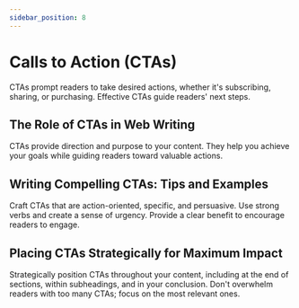 ```yaml
---
sidebar_position: 8
---
```


# Calls to Action (CTAs)

CTAs prompt readers to take desired actions, whether it's subscribing, sharing, or purchasing. Effective CTAs guide readers' next steps. 

## The Role of CTAs in Web Writing 

CTAs provide direction and purpose to your content. They help you achieve your goals while guiding readers toward valuable actions. 

## Writing Compelling CTAs: Tips and Examples 

Craft CTAs that are action-oriented, specific, and persuasive. Use strong verbs and create a sense of urgency. Provide a clear benefit to encourage readers to engage. 

## Placing CTAs Strategically for Maximum Impact 

Strategically position CTAs throughout your content, including at the end of sections, within subheadings, and in your conclusion. Don't overwhelm readers with too many CTAs; focus on the most relevant ones. 